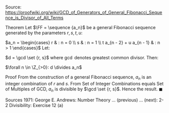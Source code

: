 # 

Source: https://proofwiki.org/wiki/GCD_of_Generators_of_General_Fibonacci_Sequence_is_Divisor_of_All_Terms

Theorem
Let $\FF = \sequence {a_n}$ be a general Fibonacci sequence generated by the parameters $r, s, t, u$:

$a_n = \begin{cases}
r & : n = 0 \\
s & : n = 1 \\
t a_{n - 2} + u a_{n - 1} & : n > 1
\end{cases}$
Let:

$d = \gcd \set {r, s}$
where $\gcd$ denotes greatest common divisor.
Then:

$\forall n \in \Z_{>0}: d \divides a_n$


Proof
From the construction of a general Fibonacci sequence, $a_n$ is an integer combination of $r$ and $s$.
From Set of Integer Combinations equals Set of Multiples of GCD, $a_n$ is divisible by $\gcd \set {r, s}$.
Hence the result.
$\blacksquare$


Sources
1971: George E. Andrews: Number Theory ... (previous) ... (next): $\text {2-2}$ Divisibility: Exercise $12 \ \text{(a)}$




